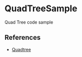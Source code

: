 # QuadTreeSample
Quad Tree code sample

## References
* [Quadtree](https://en.wikipedia.org/wiki/Quadtree)
